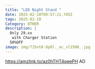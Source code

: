```yaml
---
title: "LED Night Stand "
date: 2025-02-18T09:57:21.745Z
tags: 2025-02-18
Category: OTHER
description: |
  Only 29.xx
   with Charger Station 
  50%OFF
image: img/715nt8-9p8l._ac_sl1500_.jpg
---
```

https://amzlink.to/az0hTHT4qeePH
AD